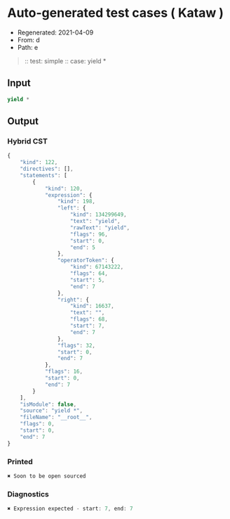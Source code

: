 # Auto-generated test cases ( Kataw )
- Regenerated: 2021-04-09
- From: d
- Path: e
> :: test: simple
> :: case: yield *
## Input

`````js
yield *
`````

## Output

### Hybrid CST

```javascript
{
    "kind": 122,
    "directives": [],
    "statements": [
        {
            "kind": 120,
            "expression": {
                "kind": 198,
                "left": {
                    "kind": 134299649,
                    "text": "yield",
                    "rawText": "yield",
                    "flags": 96,
                    "start": 0,
                    "end": 5
                },
                "operatorToken": {
                    "kind": 67143222,
                    "flags": 64,
                    "start": 5,
                    "end": 7
                },
                "right": {
                    "kind": 16637,
                    "text": "",
                    "flags": 68,
                    "start": 7,
                    "end": 7
                },
                "flags": 32,
                "start": 0,
                "end": 7
            },
            "flags": 16,
            "start": 0,
            "end": 7
        }
    ],
    "isModule": false,
    "source": "yield *",
    "fileName": "__root__",
    "flags": 0,
    "start": 0,
    "end": 7
}
```

### Printed

```javascript
✖ Soon to be open sourced
```

### Diagnostics

```javascript
✖ Expression expected - start: 7, end: 7

```

